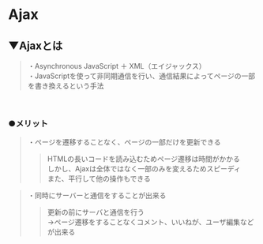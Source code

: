 # Ajax

## ▼Ajaxとは
>・Asynchronous JavaScript ＋ XML（エイジャックス）<br>
>・JavaScriptを使って非同期通信を行い、通信結果によってページの一部を書き換えるという手法<br>
<br>

### ●メリット
>・ページを遷移することなく、ページの一部だけを更新できる<br>
>>HTMLの長いコードを読み込むためページ遷移は時間がかかる<br>
>>しかし、Ajaxは全体ではなく一部のみを変えるためスピーディ<br>
>>また、平行して他の操作もできる<br>

>・同時にサーバーと通信をすることが出来る<br>
>>更新の前にサーバと通信を行う<br>
>>→ページ遷移をすることなくコメント、いいねが、ユーザ編集などが出来る<br>
<br>
